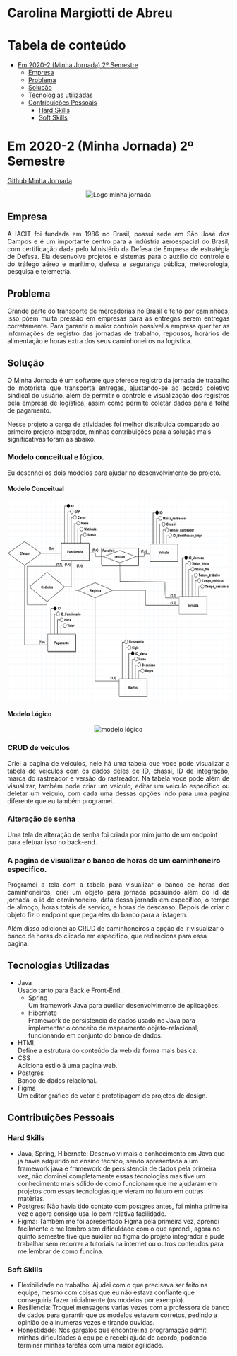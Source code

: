 # Carolina Margiotti de Abreu

# Tabela de conteúdo
   - [Em 2020-2 (Minha Jornada) 2º Semestre](#em-2020-2-minhajornada-2º-semestre)
        - [Empresa](#empresa)
        - [Problema](#problema)
        - [Solução](#solução)
        - [Tecnologias utilizadas](#tecnologias-utilizadas)
        - [Contribuições Pessoais](#contribuições-pessoais)
            - [Hard Skills](#hard-skills)
            - [Soft Skills](#soft-skills)

# Em 2020-2 (Minha Jornada) 2º Semestre
[Github Minha Jornada](https://github.com/CarolinaMargiotti/Minha-Jornada)
<p align="center">
<img alt="Logo minha jornada" src="./imagens/api2/Capa.gif" height="250">
</p>

## Empresa
<p align="justify">
A IACIT foi fundada em 1986 no Brasil, possui sede em São José dos Campos e é um importante centro para a indústria aeroespacial do Brasil, com certificação dada pelo Ministério da Defesa de Empresa de estratégia de Defesa. Ela desenvolve projetos e sistemas para o auxílio do controle e do tráfego aéreo e marítimo, defesa e segurança pública, meteorologia, pesquisa e telemetria.
</p>

## Problema
<p align="justify">
Grande parte do transporte de mercadorias no Brasil é feito por caminhões, isso põem muita pressão em empresas para as entregas serem entregas corretamente. Para garantir o maior controle possível a empresa quer ter as informações de registro das jornadas de trabalho, repousos, horários de alimentação e horas extra dos seus caminhoneiros na logística.
</p>

## Solução
<p align="justify">
O Minha Jornada é um software que oferece registro da jornada de trabalho do motorista que transporta entregas, ajustando-se ao acordo coletivo sindical do usuário, além de permitir o controle e visualização dos registros pela empresa de logística, assim como permite coletar dados para a folha de pagamento.
</p>

Nesse projeto a carga de atividades foi melhor distribuida comparado ao primeiro projeto integrador, minhas contribuições para a solução mais significativas foram as abaixo.

### Modelo conceitual e lógico.
Eu desenhei os dois modelos para ajudar no desenvolvimento do projeto.
#### Modelo Conceitual
<p align="center">
<img alt="modelo conceitual" src="./imagens/api2/Modelo Conceitual.png" height="450">
</p>

#### Modelo Lógico
<p align="center">
<img alt="modelo lógico" src="./imagens/api2/Modelo Lógico.png" height="450">
</p>

### CRUD de veiculos
<p align="justify">
Criei a pagina de veiculos, nele há uma tabela que voce pode visualizar a tabela de veiculos com os dados deles de ID, chassi, ID de integração, marca do rastreador e versão do rastreador. Na tabela voce pode além de visualizar, também pode criar um veiculo, editar um veiculo especifico ou deletar um veiculo, com cada uma dessas opções indo para uma pagina diferente que eu também programei.
</p>

### Alteração de senha
Uma tela de alteração de senha foi criada por mim junto de um endpoint para efetuar isso no back-end.

### A pagina de visualizar o banco de horas de um caminhoneiro especifico.
<p align="justify">
Programei a tela com a tabela para visualizar o banco de horas dos caminhoneiros, criei um objeto para jornada possuindo além do id da jornada, o id do caminhoneiro, data dessa jornada em especifico, o tempo de almoço, horas totais de serviço, e horas de descanso. Depois de criar o objeto fiz o endpoint que pega eles do banco para a listagem.
</p>
Além disso adicionei ao CRUD de caminhoneiros a opção de ir visualizar o banco de horas do clicado em especifico, que redireciona para essa pagina.

## Tecnologias Utilizadas
- Java \
Usado tanto para Back e Front-End.
   - Spring \
   Um framework Java para auxiliar desenvolvimento de aplicações.
   - Hibernate \
   Framework de persistencia de dados usado no Java para implementar o conceito de mapeamento objeto-relacional, funcionando em conjunto do banco de dados.
- HTML \
Define a estrutura do conteúdo da web da forma mais basica.
- CSS \
Adiciona estilo á uma pagina web.
- Postgres \
Banco de dados relacional.
- Figma \
Um editor gráfico de vetor e prototipagem de projetos de design.

## Contribuições Pessoais

### Hard Skills
- Java, Spring, Hibernate: Desenvolvi mais o conhecimento em Java que ja havia adquirido no ensino técnico, sendo apresentada á um framework java e framework de persistencia de dados pela primeira vez, não dominei completamente essas tecnologias mas tive um conhecimento mais sólido de como funcionam que me ajudaram em projetos com essas tecnologias que vieram no futuro em outras matérias.
- Postgres: Não havia tido contato com postgres antes, foi minha primeira vez e agora consigo usa-lo com relativa facilidade.
- Figma: Também me foi apresentado Figma pela primeira vez, aprendi facilmente e me lembro sem dificuldade com o que aprendi, agora no quinto semestre tive que auxiliar no figma do projeto integrador e pude trabalhar sem recorrer a tutoriais na internet ou outros conteudos para me lembrar de como funcina.

### Soft Skills
- Flexibilidade no trabalho: Ajudei com o que precisava ser feito na equipe, mesmo com coisas que eu não estava confiante que conseguiria fazer inicialmente (os modelos por exemplo).
- Resiliencia: Troquei mensagens varias vezes com a professora de banco de dados para garantir que os modelos estavam corretos, pedindo a opinião dela inumeras vezes e tirando duvidas.
- Honestidade: Nos gargalos que encontrei na programação admiti minhas dificuldades á equipe e recebi ajuda de acordo, podendo terminar minhas tarefas com uma maior agilidade.



